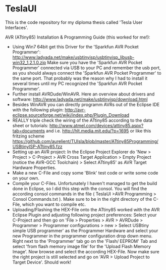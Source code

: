 TeslaUI
=======

This is the code repository for my diploma thesis called 'Tesla User Interfaces'.



AVR (ATtiny85) Installation & Programming Guide (this worked for me!):
- Using Win7 64bit get this Driver for the 'Sparkfun AVR Pocket Programmer': http://www.ladyada.net/make/usbtinyisp/usbtinyisp_libusb-win32_1.2.1.0.zip
Make sure you have the 'Sparkfun AVR Pocket Programmer' connected via USB to your PC and remember the usb port, as you should always connect the 'Sparkfun AVR Pocket Programmer' to the same port. That probably was the reason why I had to install it several times until my PC recognized the 'Sparkfun AVR Pocket Programmer'.
- Further install AVRDude/WinAVR. Here an overview about drivers and software:
http://www.ladyada.net/make/usbtinyisp/download.html
- Besides WinAVR you can directly programm AVRs out of the Eclipse IDE with the following plugin: http://avr-eclipse.sourceforge.net/wiki/index.php/Plugin_Download
- REALLY triple check the wiring of the ATtiny85 according to the data sheet or tutorials: http://www.atmel.com/devices/attiny85.aspx?tab=documents and i.e. http://hlt.media.mit.edu/?p=1695 or like this fritzing scheme https://github.com/aurelient/TUIsla/blob/master/ATtiny85Programming/USBtinyISP-ATtiny85.fzz
- Setting up an AVR project: In the Eclipse Project Explorer do 'New > Project > C-Project > AVR Cross Target Application > Empty Project (notice the AVR-GCC Toolchain) > Select  ATtiny85' as AVR Target Hardware Properties.
- Make a new C-File and copy some 'Blink' test code or write some code on your own.
- Compile your C-Files. Unfortunately I haven't managed to get the build done in Eclipse, so I did this step with the consol. You will find the according consol commands in the file ( TeslaUI >AVR Programming > Consol Commands.txt ). Make sure to be in the right directory of the C-File, which you want to compile etc.
- Uploading/Flashing the HEX-File onto the ATtiny85 worked with the AVR Eclipse Plugin and adjusting following project preferences: Select your C-Project and then go on 'File > Properties > AVR > AVRDude > Programmer > Programmer configurations > new > Select USBtiny simple USB programmer' as the Programmer Hardware and select your new Programmer in the programmer configuration drop down menu. Right next to the 'Programmer' tab go on the 'Flash/ EEPROM' Tab and select 'from flash memory image file' for the 'Upload Flash Memory Image'. Now browse and select the according HEX-File. Now make sure the right project is still selected and go on 'AVR > Upload Project to Target Device'. Should work!